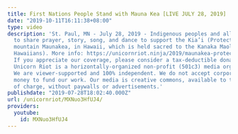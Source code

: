 ```yaml
---
title: First Nations People Stand with Mauna Kea [LIVE JULY 28, 2019]
date: "2019-10-11T16:11:38+08:00"
type: video
description: 'St. Paul, MN - July 28, 2019 - Indigenous peoples and allies gathered
  to share prayer, story, song, and dance to support the Kia’i (Protectors) of the
  mountain Maunakea, in Hawaii, which is held sacred to the Kanaka Maoli Ohana (Native
  Hawaiians). More info: https://unicornriot.ninja/2019/maunakea-protectors-supported-at-gathering-at-dakota-sacred-site/
  If you appreciate our coverage, please consider a tax-deductible donation: https://unicornriot.ninja/support-our-work/
  Unicorn Riot is a horizontally-organized non-profit (501c3) media organization.
  We are viewer-supported and 100% independent. We do not accept corporate or government
  money to fund our work. Our media is creative commons, available to the public free
  of charge, without paywalls or advertisements.'
publishdate: "2019-07-28T18:02:40.000Z"
url: /unicornriot/MXNuo3HfUJ4/
providers:
  youtube:
    id: MXNuo3HfUJ4
---
```

